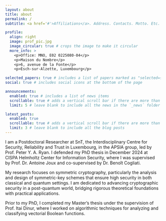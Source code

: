 ```yaml
---
layout: about
title: about
permalink: /
subtitle: <a href='#'>Affiliations</a>. Address. Contacts. Motto. Etc.

profile:
  align: right
  image: prof_pic.jpg
  image_circular: true # crops the image to make it circular
  more_info: >
    <p>Office: MNO, E02 0225080-04</p>
    <p>Maison du Nombre</p>
    <p>6, avenue de la Fonte</p>
    <p>Esch-sur-Alzette, Luxembourg</p>

selected_papers: true # includes a list of papers marked as "selected={true}"
social: true # includes social icons at the bottom of the page

announcements:
  enabled: true # includes a list of news items
  scrollable: true # adds a vertical scroll bar if there are more than 3 news items
  limit: 5 # leave blank to include all the news in the `_news` folder

latest_posts:
  enabled: true
  scrollable: true # adds a vertical scroll bar if there are more than 3 new posts items
  limit: 3 # leave blank to include all the blog posts
---
```

I am a Postdoctoral Researcher at SnT, the Interdisciplinary Centre for Security, Reliability and Trust in Luxembourg, in the APSIA group, led by Prof. Peter Y. A. Ryan. I defended my PhD thesis in December 2024 at CISPA Helmholtz Center for Information Security, where I was supervised by Prof. Dr. Antoine Joux and co-supervised by Dr. Benoît Cogliati.

My research focuses on symmetric cryptography, particularly the analysis and design of symmetric-key schemes that ensure high security in both classical and quantum settings. I am dedicated to advancing cryptographic security in a post-quantum world, bridging rigorous theoretical foundations with practical applications.

Prior to my PhD, I completed my Master’s thesis under the supervision of Prof. Itai Dinur, where I worked on algorithmic techniques for analyzing and classifying vectorial Boolean functions.
